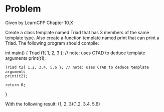 
# Problem

Given by LearnCPP Chapter 10.X

Create a class template named Triad that has 3 members of the same template type. Also create a function template named print that can print a Triad. The following program should compile:

int main()
{
	Triad t1{ 1, 2, 3 }; // note: uses CTAD to deduce template arguments
	print(t1);

	Triad t2{ 1.2, 3.4, 5.6 }; // note: uses CTAD to deduce template arguments
	print(t2);

	return 0;
}

With the following result:
(1, 2, 3)(1.2, 3.4, 5.6)

